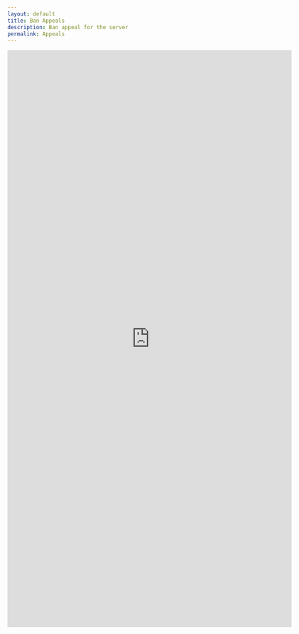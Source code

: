 ```yaml
---
layout: default
title: Ban Appeals
description: Ban appeal for the server
permalink: Appeals
---
```


<iframe src="https://docs.google.com/forms/d/e/1FAIpQLSexp85b8ZjtUJxpcTn-giXD7T6TkDjna1l3fKUFWWl8n7s3Cg/viewform?embedded=true" width="640" height="1299" frameborder="0" marginheight="0" marginwidth="0">Loading…</iframe>

